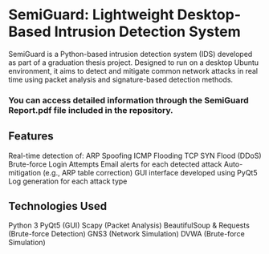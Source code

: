 
# SemiGuard: Lightweight Desktop-Based Intrusion Detection System
SemiGuard is a Python-based intrusion detection system (IDS) developed as part of a graduation thesis project. Designed to run on a desktop Ubuntu environment, it aims to detect and mitigate common network attacks in real time using packet analysis and signature-based detection methods.
### You can access detailed information through the SemiGuard Report.pdf file included in the repository.

## Features

Real-time detection of:
ARP Spoofing
ICMP Flooding
TCP SYN Flood (DDoS)
Brute-force Login Attempts
Email alerts for each detected attack
Auto-mitigation (e.g., ARP table correction)
GUI interface developed using PyQt5
Log generation for each attack type

## Technologies Used

Python 3
PyQt5 (GUI)
Scapy (Packet Analysis)
BeautifulSoup & Requests (Brute-force Detection)
GNS3 (Network Simulation)
DVWA (Brute-force Simulation)


